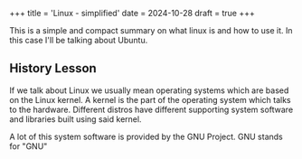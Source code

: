+++
title = 'Linux - simplified'
date = 2024-10-28
draft = true
+++

This is a simple and compact summary on what linux is and how to use it. In this case I'll be talking about Ubuntu. 

## History Lesson

If we talk about Linux we usually mean operating systems which are based on the Linux kernel. A kernel is the part of the operating system which talks to the hardware. Different distros have different supporting system software and libraries built using said kernel. 

A lot of this system software is provided by the GNU Project. GNU stands for "GNU"



